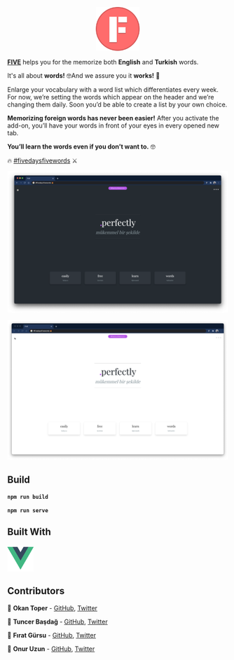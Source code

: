 
<p align="center">
   <img src="https://github.com/fivedaysfivewords/five/blob/main/assets/logo.png?raw=true" width="100" title="FIVE">
</p>


**<a href="https://chrome.google.com/webstore/detail/five/pchijaajjmnfafkonegfbfbkejmdlokn" target="_blank" rel="noopener noreferrer">FIVE</a>** helps you for the memorize both **English** and **Turkish** words.

It's all about **words!** 🤓And we assure you it **works!** 🤘

Enlarge your vocabulary with a word list which differentiates every week. For now, we’re setting the words which appear on the header and we’re changing them daily. Soon you’d be able to create a list by your own choice.

**Memorizing foreign words has never been easier!** After you activate the add-on, you’ll have your words in front of your eyes in every opened new tab. 

**You’ll learn the words even if you don’t want to.** 🤓

🔥 
<a href="https://twitter.com/hashtag/fivedaysfivewords?src=hashtag_click" target="_blank" rel="noopener noreferrer">#fivedaysfivewords</a> ⚔️ 

![#FDFWC](https://github.com/fivedaysfivewords/five/blob/main/assets/dark_side.png?raw=true)

![#FDFWC](https://github.com/fivedaysfivewords/five/blob/main/assets/light_side.png?raw=true)

## Build

**`npm run build`**

**`npm run serve`**

   
## Built With

<img src="https://github.com/fivedaysfivewords/five/blob/main/assets/vue-logo.png?raw=true" width="60" title="vue">

## Contributors

 🐣 **Okan Toper**  - [GitHub](https://github.com/okanovic),  [Twitter](https://twitter.com/okan_toper)
 
 🐝 **Tuncer Başdağ**  - [GitHub](https://github.com/tuncerbasdag),  [Twitter](https://twitter.com/tuncerbasdag)

 🦋 **Fırat Gürsu**  - [GitHub](https://github.com/firatgursu),  [Twitter](https://twitter.com/fgursu)

 🦉 **Onur Uzun**  - [GitHub](https://github.com/onuruzun),  [Twitter](https://twitter.com/onuriart)



